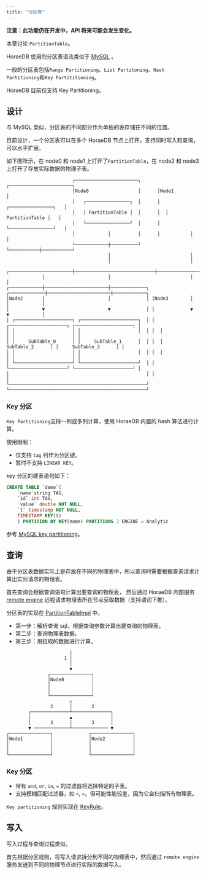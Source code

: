 ```yaml
---
title: "分区表"
---
```


**注意：此功能仍在开发中，API 将来可能会发生变化。**

本章讨论 `PartitionTable`。

HoraeDB 使用的分区表语法类似于 [MySQL](https://dev.mysql.com/doc/refman/8.0/en/partitioning-types.html) 。

一般的分区表包括`Range Partitioning`、`List Partitoning`、`Hash Partitioning`和`Key Partititioning`。

HoraeDB 目前仅支持 Key Partitioning。

## 设计

与 MySQL 类似，分区表的不同部分作为单独的表存储在不同的位置。

目前设计，一个分区表可以在多个 HoraeDB 节点上打开，支持同时写入和查询，可以水平扩展。

如下图所示，在 node0 和 node1 上打开了`PartitionTable`，在 node2 和 node3 上打开了存放实际数据的物理子表。

```
                        ┌───────────────────────┐      ┌───────────────────────┐
                        │Node0                  │      │Node1                  │
                        │   ┌────────────────┐  │      │  ┌────────────────┐   │
                        │   │ PartitionTable │  │      │  │ PartitionTable │   │
                        │   └────────────────┘  │      │  └────────────────┘   │
                        │            │          │      │           │           │
                        └────────────┼──────────┘      └───────────┼───────────┘
                                     │                             │
                                     │                             │
             ┌───────────────────────┼─────────────────────────────┼───────────────────────┐
             │                       │                             │                       │
┌────────────┼───────────────────────┼─────────────┐ ┌─────────────┼───────────────────────┼────────────┐
│Node2       │                       │             │ │Node3        │                       │            │
│            ▼                       ▼             │ │             ▼                       ▼            │
│ ┌─────────────────────┐ ┌─────────────────────┐  │ │  ┌─────────────────────┐ ┌─────────────────────┐ │
│ │                     │ │                     │  │ │  │                     │ │                     │ │
│ │     SubTable_0      │ │     SubTable_1      │  │ │  │     SubTable_2      │ │     SubTable_3      │ │
│ │                     │ │                     │  │ │  │                     │ │                     │ │
│ └─────────────────────┘ └─────────────────────┘  │ │  └─────────────────────┘ └─────────────────────┘ │
│                                                  │ │                                                  │
└──────────────────────────────────────────────────┘ └──────────────────────────────────────────────────┘
```

### Key 分区

`Key Partitioning`支持一列或多列计算，使用 HoraeDB 内置的 hash 算法进行计算。

使用限制：

- 仅支持 `tag` 列作为分区键。
- 暂时不支持 `LINEAR KEY`。

key 分区的建表语句如下：

```sql
CREATE TABLE `demo`(
    `name`string TAG,
    `id` int TAG,
    `value` double NOT NULL,
    `t` timestamp NOT NULL,
    TIMESTAMP KEY(t)
    ) PARTITION BY KEY(name) PARTITIONS 2 ENGINE = Analytic
```

参考 [MySQL key partitioning](https://dev.mysql.com/doc/refman/5.7/en/partitioning-key.html)。

## 查询

由于分区表数据实际上是存放在不同的物理表中，所以查询时需要根据查询请求计算出实际请求的物理表。

首先查询会根据查询语句计算出要查询的物理表， 然后通过 HoraeDB 内部服务 [remote engine](https://github.com/apache/incubator-horaedb/blob/89dca646c627de3cee2133e8f3df96d89854c1a3/server/src/grpc/remote_engine_service/mod.rs) 远程请求物理表所在节点获取数据（支持谓词下推）。

分区表的实现在 [PartitionTableImpl](https://github.com/apache/incubator-horaedb/blob/89dca646c627de3cee2133e8f3df96d89854c1a3/analytic_engine/src/table/partition.rs) 中。

- 第一步：解析查询 sql，根据查询参数计算出要查询的物理表。
- 第二步：查询物理表数据。
- 第三步：用拉取的数据进行计算。

```
                       │
                     1 │
                       │
                       ▼
               ┌───────────────┐
               │Node0          │
               │               │
               │               │
               └───────────────┘
                       ┬
                2      │       2
        ┌──────────────┴──────────────┐
        │              ▲              │
        │       3      │       3      │
        ▼ ─────────────┴───────────── ▼
┌───────────────┐             ┌───────────────┐
│Node1          │             │Node2          │
│               │             │               │
│               │             │               │
└───────────────┘             └───────────────┘
```

### Key 分区

- 带有 `and`, `or`, `in`, `=` 的过滤器将选择特定的子表。
- 支持模糊匹配过滤器，如 `<`, `>`，但可能性能较差，因为它会扫描所有物理表。

`Key partitioning` 规则实现在 [KeyRule](https://github.com/apache/incubator-horaedb/blob/89dca646c627de3cee2133e8f3df96d89854c1a3/table_engine/src/partition/rule/key.rs)。

## 写入

写入过程与查询过程类似。

首先根据分区规则，将写入请求拆分到不同的物理表中，然后通过 `remote engine` 服务发送到不同的物理节点进行实际的数据写入。
